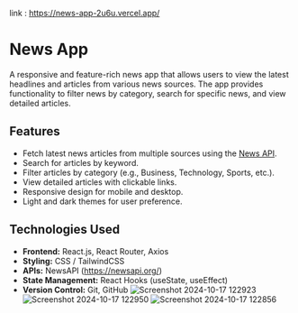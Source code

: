 link : https://news-app-2u6u.vercel.app/

# News App

A responsive and feature-rich news app that allows users to view the latest headlines and articles from various news sources. The app provides functionality to filter news by category, search for specific news, and view detailed articles.

## Features

- Fetch latest news articles from multiple sources using the [News API](https://newsapi.org/).
- Search for articles by keyword.
- Filter articles by category (e.g., Business, Technology, Sports, etc.).
- View detailed articles with clickable links.
- Responsive design for mobile and desktop.
- Light and dark themes for user preference.

## Technologies Used

- **Frontend:** React.js, React Router, Axios
- **Styling:** CSS / TailwindCSS
- **APIs:** NewsAPI (https://newsapi.org/)
- **State Management:** React Hooks (useState, useEffect)
- **Version Control:** Git, GitHub
![Screenshot 2024-10-17 122923](https://github.com/user-attachments/assets/efe62558-afc0-4dcf-9757-7dd8076e81de)
![Screenshot 2024-10-17 122950](https://github.com/user-attachments/assets/5bd651b2-ed60-465c-8b6c-f79064f29de0)
![Screenshot 2024-10-17 122856](https://github.com/user-attachments/assets/46afeba0-e7a8-42dd-a7be-eba3a910afef)


